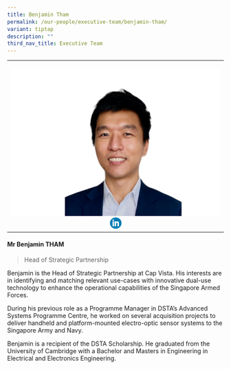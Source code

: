 ```yaml
---
title: Benjamin Tham
permalink: /our-people/executive-team/benjamin-tham/
variant: tiptap
description: ""
third_nav_title: Executive Team
---
```

<p></p><table><tbody><tr><th rowspan="1" colspan="1"><p></p><div class="isomer-image-wrapper"><img style="width: 100%" height="auto" width="100%" alt="" src="/images/11.png"></div><a class="isomer-image-wrapper" href="https://www.linkedin.com/in/benjamin-tham-52084879"><img style="width: 10%;" height="auto" width="100%" alt="" src="/images/Executive Team/linkedin_logo_optimized.png"></a></th></tr></tbody></table><h4><strong>Mr Benjamin THAM</strong></h4><blockquote><p>Head of Strategic Partnership</p></blockquote><p>Benjamin is the Head of Strategic Partnership at Cap Vista. His interests are in identifying and matching relevant use-cases with innovative dual-use technology to enhance the operational capabilities of the Singapore Armed Forces.</p><p></p><p></p><p>During his previous role as a Programme Manager in DSTA’s Advanced Systems Programme Centre, he worked on several acquisition projects to deliver handheld and platform-mounted electro-optic sensor systems to the Singapore Army and Navy.</p><p></p><p></p><p>Benjamin is a recipient of the DSTA Scholarship. He graduated from the University of Cambridge with a Bachelor and Masters in Engineering in Electrical and Electronics Engineering.</p>